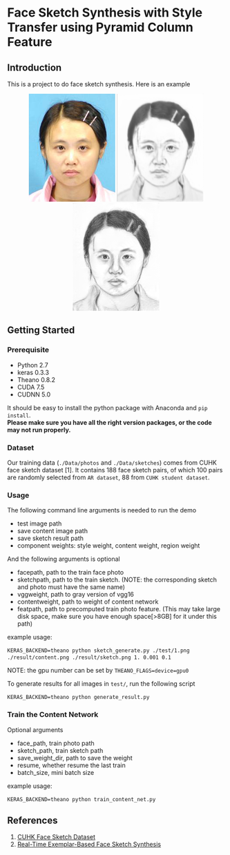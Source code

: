 # Face Sketch Synthesis with Style Transfer using Pyramid Column Feature

## Introduction

This is a project to do face sketch synthesis. Here is an example
<p align="center">
  <img src="./test/1.png">
  <img src="./result/content/1.png">
  <img src="./result/sketch/1.png">
</p>

## Getting Started

### Prerequisite
- Python 2.7
- keras 0.3.3
- Theano 0.8.2
- CUDA 7.5      
- CUDNN 5.0

It should be easy to install the python package with Anaconda and `pip install`.  
**Please make sure you have all the right version packages, or the code may not run properly.**

### Dataset
Our training data (`./Data/photos` and `./Data/sketches`) comes from CUHK face sketch dataset [1]. It contains 188 face sketch pairs, of which 100 pairs are randomly selected from `AR dataset`, 88 from `CUHK student dataset`.

### Usage

The following command line arguments is needed to run the demo
- test image path
- save content image path
- save sketch result path
- component weights: style weight, content weight, region weight

And the following arguments is optional

- facepath, path to the train face photo
- sketchpath, path to the train sketch. (NOTE: the corresponding sketch and photo must have the same name)
- vggweight, path to gray version of vgg16
- contentweight, path to weight of content network
- featpath, path to precomputed train photo feature. (This may take large disk space, make sure you have enough space[>8GB] for it under this path)

example usage:
```
KERAS_BACKEND=theano python sketch_generate.py ./test/1.png ./result/content.png ./result/sketch.png 1. 0.001 0.1 
```

NOTE: the gpu number can be set by `THEANO_FLAGS=device=gpu0`

To generate results for all images in `test/`, run the following script
```
KERAS_BACKEND=theano python generate_result.py
```

### Train the Content Network

Optional arguments
- face_path, train photo path
- sketch_path, train sketch path
- save_weight_dir, path to save the weight
- resume, whether resume the last train
- batch_size, mini batch size

example usage:
```
KERAS_BACKEND=theano python train_content_net.py
```
## References
1. [CUHK Face Sketch Dataset](http://mmlab.ie.cuhk.edu.hk/archive/facesketch.html)
1. [Real-Time Exemplar-Based Face Sketch Synthesis](http://www.cs.cityu.edu.hk/~yibisong/eccv14/index.html)
